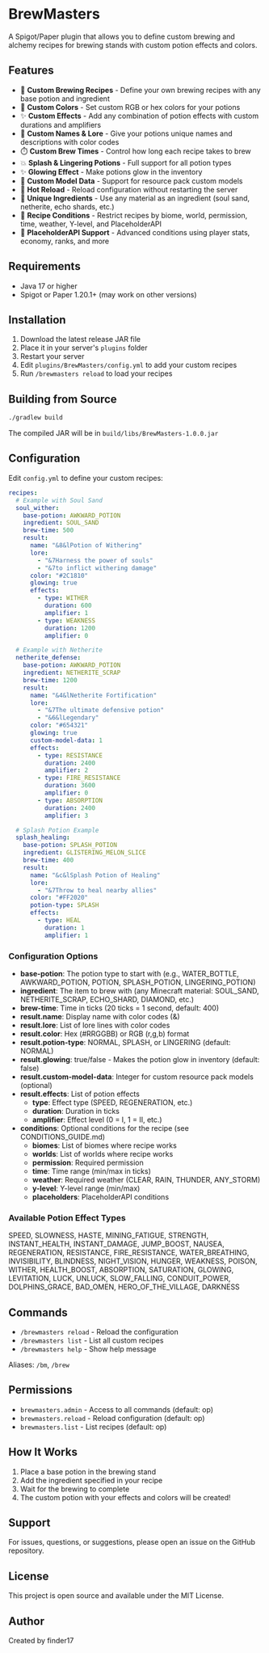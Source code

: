 # BrewMasters

A Spigot/Paper plugin that allows you to define custom brewing and alchemy recipes for brewing stands with custom potion effects and colors.

## Features

- 🧪 **Custom Brewing Recipes** - Define your own brewing recipes with any base potion and ingredient
- 🎨 **Custom Colors** - Set custom RGB or hex colors for your potions
- ✨ **Custom Effects** - Add any combination of potion effects with custom durations and amplifiers
- 📝 **Custom Names & Lore** - Give your potions unique names and descriptions with color codes
- ⏱️ **Custom Brew Times** - Control how long each recipe takes to brew
- 💥 **Splash & Lingering Potions** - Full support for all potion types
- ✨ **Glowing Effect** - Make potions glow in the inventory
- 🎯 **Custom Model Data** - Support for resource pack custom models
- 🔄 **Hot Reload** - Reload configuration without restarting the server
- 🌟 **Unique Ingredients** - Use any material as an ingredient (soul sand, netherite, echo shards, etc.)
- 🎯 **Recipe Conditions** - Restrict recipes by biome, world, permission, time, weather, Y-level, and PlaceholderAPI
- 🔌 **PlaceholderAPI Support** - Advanced conditions using player stats, economy, ranks, and more

## Requirements

- Java 17 or higher
- Spigot or Paper 1.20.1+ (may work on other versions)

## Installation

1. Download the latest release JAR file
2. Place it in your server's `plugins` folder
3. Restart your server
4. Edit `plugins/BrewMasters/config.yml` to add your custom recipes
5. Run `/brewmasters reload` to load your recipes

## Building from Source

```bash
./gradlew build
```

The compiled JAR will be in `build/libs/BrewMasters-1.0.0.jar`

## Configuration

Edit `config.yml` to define your custom recipes:

```yaml
recipes:
  # Example with Soul Sand
  soul_wither:
    base-potion: AWKWARD_POTION
    ingredient: SOUL_SAND
    brew-time: 500
    result:
      name: "&8&lPotion of Withering"
      lore:
        - "&7Harness the power of souls"
        - "&7to inflict withering damage"
      color: "#2C1810"
      glowing: true
      effects:
        - type: WITHER
          duration: 600
          amplifier: 1
        - type: WEAKNESS
          duration: 1200
          amplifier: 0

  # Example with Netherite
  netherite_defense:
    base-potion: AWKWARD_POTION
    ingredient: NETHERITE_SCRAP
    brew-time: 1200
    result:
      name: "&4&lNetherite Fortification"
      lore:
        - "&7The ultimate defensive potion"
        - "&6&lLegendary"
      color: "#654321"
      glowing: true
      custom-model-data: 1
      effects:
        - type: RESISTANCE
          duration: 2400
          amplifier: 2
        - type: FIRE_RESISTANCE
          duration: 3600
          amplifier: 0
        - type: ABSORPTION
          duration: 2400
          amplifier: 3

  # Splash Potion Example
  splash_healing:
    base-potion: SPLASH_POTION
    ingredient: GLISTERING_MELON_SLICE
    brew-time: 400
    result:
      name: "&c&lSplash Potion of Healing"
      lore:
        - "&7Throw to heal nearby allies"
      color: "#FF2020"
      potion-type: SPLASH
      effects:
        - type: HEAL
          duration: 1
          amplifier: 1
```

### Configuration Options

- **base-potion**: The potion type to start with (e.g., WATER_BOTTLE, AWKWARD_POTION, POTION, SPLASH_POTION, LINGERING_POTION)
- **ingredient**: The item to brew with (any Minecraft material: SOUL_SAND, NETHERITE_SCRAP, ECHO_SHARD, DIAMOND, etc.)
- **brew-time**: Time in ticks (20 ticks = 1 second, default: 400)
- **result.name**: Display name with color codes (&)
- **result.lore**: List of lore lines with color codes
- **result.color**: Hex (#RRGGBB) or RGB (r,g,b) format
- **result.potion-type**: NORMAL, SPLASH, or LINGERING (default: NORMAL)
- **result.glowing**: true/false - Makes the potion glow in inventory (default: false)
- **result.custom-model-data**: Integer for custom resource pack models (optional)
- **result.effects**: List of potion effects
  - **type**: Effect type (SPEED, REGENERATION, etc.)
  - **duration**: Duration in ticks
  - **amplifier**: Effect level (0 = I, 1 = II, etc.)
- **conditions**: Optional conditions for the recipe (see CONDITIONS_GUIDE.md)
  - **biomes**: List of biomes where recipe works
  - **worlds**: List of worlds where recipe works
  - **permission**: Required permission
  - **time**: Time range (min/max in ticks)
  - **weather**: Required weather (CLEAR, RAIN, THUNDER, ANY_STORM)
  - **y-level**: Y-level range (min/max)
  - **placeholders**: PlaceholderAPI conditions

### Available Potion Effect Types

SPEED, SLOWNESS, HASTE, MINING_FATIGUE, STRENGTH, INSTANT_HEALTH, INSTANT_DAMAGE, JUMP_BOOST, NAUSEA, REGENERATION, RESISTANCE, FIRE_RESISTANCE, WATER_BREATHING, INVISIBILITY, BLINDNESS, NIGHT_VISION, HUNGER, WEAKNESS, POISON, WITHER, HEALTH_BOOST, ABSORPTION, SATURATION, GLOWING, LEVITATION, LUCK, UNLUCK, SLOW_FALLING, CONDUIT_POWER, DOLPHINS_GRACE, BAD_OMEN, HERO_OF_THE_VILLAGE, DARKNESS

## Commands

- `/brewmasters reload` - Reload the configuration
- `/brewmasters list` - List all custom recipes
- `/brewmasters help` - Show help message

Aliases: `/bm`, `/brew`

## Permissions

- `brewmasters.admin` - Access to all commands (default: op)
- `brewmasters.reload` - Reload configuration (default: op)
- `brewmasters.list` - List recipes (default: op)

## How It Works

1. Place a base potion in the brewing stand
2. Add the ingredient specified in your recipe
3. Wait for the brewing to complete
4. The custom potion with your effects and colors will be created!

## Support

For issues, questions, or suggestions, please open an issue on the GitHub repository.

## License

This project is open source and available under the MIT License.

## Author

Created by finder17

